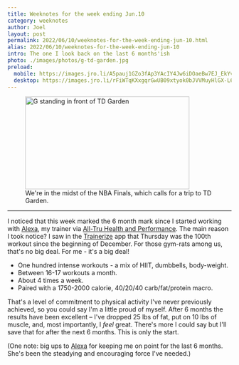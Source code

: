 ```yaml
---
title: Weeknotes for the week ending Jun.10
category: weeknotes
author: Joel
layout: post
permalink: 2022/06/10/weeknotes-for-the-week-ending-jun-10.html
alias: 2022/06/10/weeknotes-for-the-week-ending-jun-10
intro: The one I look back on the last 6 months'ish
photo: ./images/photos/g-td-garden.jpg
preload:
  mobile: https://images.jro.li/A5pauj1GZo3fAp3YAcIY4Jw6iDOaeBw7EJ_EkYvlvig/rs:fill:738:/czM6Ly93d3ctam9l/bG9saXZlaXJhLWNv/bS9pbWFnZXMvcGhv/dG9zL2ctdGQtZ2Fy/ZGVuLmpwZw.jpg
  desktop: https://images.jro.li/rFiWTqKXxgqrGwUB09xtyok0bJVVMuyHlGX-L607wsU/rs:fill:1344:/czM6Ly93d3ctam9l/bG9saXZlaXJhLWNv/bS9pbWFnZXMvcGhv/dG9zL2ctdGQtZ2Fy/ZGVuLmpwZw.jpg
---
```


<figure class="photo-with-caption">
  <picture>
    <source srcset="{% imgproxy_url path: "/images/photos/g-td-garden.jpg", resizing_type: 'fill', width: 1344 %}"
      media="(min-width: 413px)" />
    <img src="{% imgproxy_url path: "/images/photos/g-td-garden.jpg", resizing_type: 'fill', width: 738 %}"
      alt="G standing in front of TD Garden"
      width="369"
      height="208" />
  </picture>

  <figcaption>
    We're in the midst of the NBA Finals, which calls for a trip to TD Garden.
  </figcaption>
</figure>

***

I noticed that this week marked the 6 month mark since I started working with [Alexa](https://www.instagram.com/alexammay/), my trainer via [All-Tru Health and Performance](https://www.instagram.com/alltru_hp/). The main reason I took notice? I saw in the [Trainerize](https://www.trainerize.com/) app that Thursday was the 100th workout since the beginning of December. For those gym-rats among us, that's no big deal. For me - it's a big deal!

* One hundred intense workouts - a mix of HIIT, dumbbells, body-weight.
* Between 16-17 workouts a month.
* About 4 times a week.
* Paired with a 1750-2000 calorie, 40/20/40 carb/fat/protein macro.

That's a level of commitment to physical activity I've never previously achieved, so you could say I'm a little proud of myself. After 6 months the results have been excellent – I've dropped 25 lbs of fat, put on 10 lbs of muscle, and, most importantly, I *feel* great. There's more I could say but I'll save that for after the next 6 months. This is only the start.

(One note: big ups to [Alexa](https://www.instagram.com/alexammay/) for keeping me on point for the last 6 months. She's been the steadying and encouraging force I've needed.)

